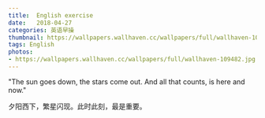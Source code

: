 ```yaml
---
title:  English exercise
date:   2018-04-27
categories: 英语早操
thumbnail: https://wallpapers.wallhaven.cc/wallpapers/full/wallhaven-109482.jpg
tags: English
photos:
- https://wallpapers.wallhaven.cc/wallpapers/full/wallhaven-109482.jpg
---
```


"The sun goes down, the stars come out. And all that counts, is here and now."
<p>夕阳西下，繁星闪现。此时此刻，最是重要。</p>
